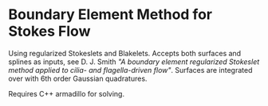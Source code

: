 # Boundary Element Method for Stokes Flow
Using regularized Stokeslets and Blakelets. Accepts both surfaces and splines as inputs, see D. J. Smith *"A boundary element regularized Stokeslet method applied to cilia- and flagella-driven flow"*. Surfaces are integrated over with 6th order Gaussian quadratures.

Requires C++ armadillo for solving.
